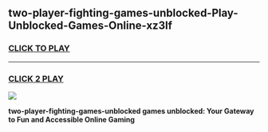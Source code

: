 
## two-player-fighting-games-unblocked-Play-Unblocked-Games-Online-xz3lf
<h3>
<a href="https://premium76.site?title=two-player-fighting-games-unblocked&ref=25A">CLICK TO PLAY</a></h3>
<hr>

<h3>
<a href="https://premium76.site?title=two-player-fighting-games-unblocked&ref=25A">CLICK 2 PLAY</a>
  
</h3>

<a href="https://premium76.site?title=two-player-fighting-games-unblocked&ref=25A"><img src="https://clearcache.store/games.png"></a>


**two-player-fighting-games-unblocked games unblocked: Your Gateway to Fun and Accessible Online Gaming**
